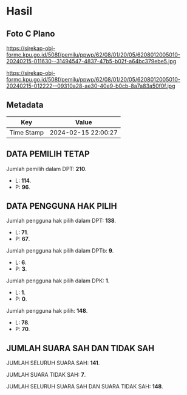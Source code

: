 # Hasil

## Foto C Plano

https://sirekap-obj-formc.kpu.go.id/508f/pemilu/ppwp/62/08/01/20/05/6208012005010-20240215-011630--31494547-4837-47b5-b02f-a64bc379ebe5.jpg

https://sirekap-obj-formc.kpu.go.id/508f/pemilu/ppwp/62/08/01/20/05/6208012005010-20240215-012222--09310a28-ae30-40e9-b0cb-8a7a83a50f0f.jpg


## Metadata

| Key        | Value               |
| ---------- | ------------------- |
| Time Stamp | 2024-02-15 22:00:27 |


## DATA PEMILIH TETAP

Jumlah pemilih dalam DPT: **210**.
 * L: **114**.
 * P: **96**.

## DATA PENGGUNA HAK PILIH

Jumlah pengguna hak pilih dalam DPT: **138**.
 * L: **71**.
 * P: **67**.

Jumlah pengguna hak pilih dalam DPTb: **9**.
 * L: **6**.
 * P: **3**.

Jumlah pengguna hak pilih dalam DPK: **1**.
 * L: **1**.
 * P: **0**.

Jumlah pengguna hak pilih: **148**.
 * L: **78**.
 * P: **70**.

## JUMLAH SUARA SAH DAN TIDAK SAH

JUMLAH SELURUH SUARA SAH: **141**.

JUMLAH SUARA TIDAK SAH: **7**.

JUMLAH SELURUH SUARA SAH DAN SUARA TIDAK SAH: **148**.


